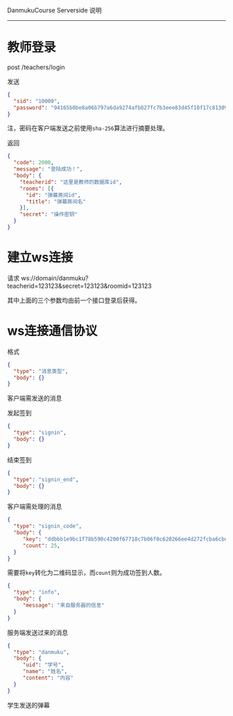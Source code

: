 DanmukuCourse Serverside 说明

----------

# 教师登录

post /teachers/login

发送

```json
{
  "sid": "10000",
  "password": "94165b0be8a06b797a6da9274afb827fc7b3eee83d45f10f17c81309992090ea"
}
```

注，密码在客户端发送之前使用`sha-256`算法进行摘要处理。

返回

```json
{
  "code": 2000,
  "message": "登陆成功！",
  "body": {
    "teacherid": "这里是教师的数据库id",
    "rooms": [{
      "id": "弹幕房间id",
  	  "title": "弹幕房间名"
    }],
    "secret": "操作密钥"
  }
}
```

# 建立ws连接

请求 ws://domain/danmuku?teacherid=123123&secret=123123&roomid=123123

其中上面的三个参数均由前一个接口登录后获得。

# ws连接通信协议

格式

```json
{
  "type": "消息类型",
  "body": {}
}
```

客户端需发送的消息

发起签到

```json
{
  "type": "signin",
  "body": {}
}
```

结束签到

```json
{
  "type": "signin_end",
  "body": {}
}
```

客户端需处理的消息

```json
{
  "type": "signin_code",
  "body": {
     "key": "ddbbb1e9bc1f78b590c4200f67718c7b06f0c620266ee4d272fcba6cbd4506a4",
     "count": 25,
  }
}
```

需要将`key`转化为二维码显示，而`count`则为成功签到人数。

```json
{
  "type": "info",
  "body": {
     "message": "来自服务器的信息"
  }
}
```

服务端发送过来的消息

```json
{
  "type": "danmuku",
  "body": {
     "uid": "学号",
     "name": "姓名",
     "content": "内容"
  }
}
```

学生发送的弹幕